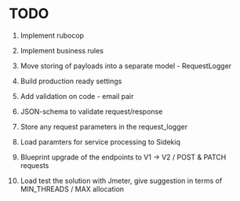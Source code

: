 # TODO

1. Implement rubocop
2. Implement business rules
3. Move storing of payloads into a separate model - RequestLogger
4. Build production ready settings
5. Add validation on code - email pair

4. JSON-schema to validate request/response
5. Store any request parameters in the request_logger
6. Load paramters for service processing to Sidekiq
7. Blueprint upgrade of the endpoints to V1 -> V2 / POST & PATCH requests
8. Load test the solution with Jmeter, give suggestion in terms of MIN_THREADS / MAX allocation
